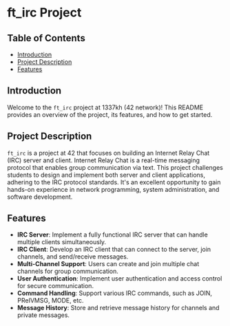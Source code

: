 # ft_irc Project

## Table of Contents
- [Introduction](#introduction)
- [Project Description](#project-description)
- [Features](#features)

## Introduction
Welcome to the `ft_irc` project at 1337kh (42 network)! This README provides an overview of the project, its features, and how to get started.

## Project Description
`ft_irc` is a project at 42 that focuses on building an Internet Relay Chat (IRC) server and client. Internet Relay Chat is a real-time messaging protocol that enables group communication via text. This project challenges students to design and implement both server and client applications, adhering to the IRC protocol standards. It's an excellent opportunity to gain hands-on experience in network programming, system administration, and software development.

## Features
- **IRC Server**: Implement a fully functional IRC server that can handle multiple clients simultaneously.
- **IRC Client**: Develop an IRC client that can connect to the server, join channels, and send/receive messages.
- **Multi-Channel Support**: Users can create and join multiple chat channels for group communication.
- **User Authentication**: Implement user authentication and access control for secure communication.
- **Command Handling**: Support various IRC commands, such as JOIN, PReIVMSG, MODE, etc.
- **Message History**: Store and retrieve message history for channels and private messages.
